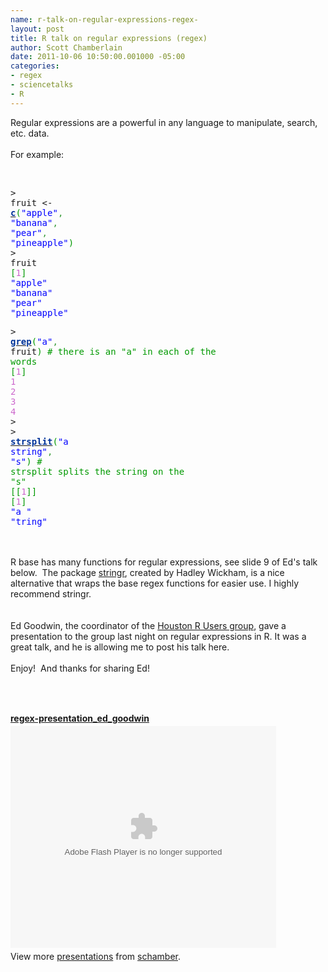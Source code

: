 ```yaml
--- 
name: r-talk-on-regular-expressions-regex-
layout: post
title: R talk on regular expressions (regex)
author: Scott Chamberlain
date: 2011-10-06 10:50:00.001000 -05:00
categories: 
- regex
- sciencetalks
- R
---
```

Regular expressions are a powerful in any language to manipulate, search, etc. data. <br /><br />For example:<br /><br /><div style="overflow: auto;"><div class="geshifilter"><pre class="r geshifilter-R" style="font-family: monospace;">&gt; fruit &lt;- <a href="http://inside-r.org/r-doc/base/c"><span style="color: #003399; font-weight: bold;">c</span></a><span style="color: #009900;">(</span><span style="color: blue;">"apple"</span><span style="color: #339933;">,</span> <span style="color: blue;">"banana"</span><span style="color: #339933;">,</span> <span style="color: blue;">"pear"</span><span style="color: #339933;">,</span> <span style="color: blue;">"pineapple"</span><span style="color: #009900;">)</span><br />&gt; fruit<br /><span style="color: #009900;">[</span><span style="color: #cc66cc;">1</span><span style="color: #009900;">]</span> <span style="color: blue;">"apple"</span>     <span style="color: blue;">"banana"</span>    <span style="color: blue;">"pear"</span>      <span style="color: blue;">"pineapple"</span></pre><pre class="r geshifilter-R" style="font-family: monospace;">&gt; <a href="http://inside-r.org/r-doc/base/grep"><span style="color: #003399; font-weight: bold;">grep</span></a><span style="color: #009900;">(</span><span style="color: blue;">"a"</span><span style="color: #339933;">,</span> fruit<span style="color: #009900;">) # there is an "a" in each of the words</span><br /><span style="color: #009900;">[</span><span style="color: #cc66cc;">1</span><span style="color: #009900;">]</span> <span style="color: #cc66cc;">1</span> <span style="color: #cc66cc;">2</span> <span style="color: #cc66cc;">3</span> <span style="color: #cc66cc;">4</span><br />&gt; <br />&gt; <a href="http://inside-r.org/r-doc/base/strsplit"><span style="color: #003399; font-weight: bold;">strsplit</span></a><span style="color: #009900;">(</span><span style="color: blue;">"a string"</span><span style="color: #339933;">,</span> <span style="color: blue;">"s"</span><span style="color: #009900;">) # strsplit splits the string on the "s"</span><br /><span style="color: #009900;">[</span><span style="color: #009900;">[</span><span style="color: #cc66cc;">1</span><span style="color: #009900;">]</span><span style="color: #009900;">]</span><br /><span style="color: #009900;">[</span><span style="color: #cc66cc;">1</span><span style="color: #009900;">]</span> <span style="color: blue;">"a "</span>    <span style="color: blue;">"tring"</span></pre></div></div><br /><br />R base has many functions for regular expressions, see slide 9 of Ed's talk below. &nbsp;The package <a href="http://cran.r-project.org/web/packages/stringr/index.html">stringr</a>, created by Hadley Wickham, is a nice alternative that wraps the base regex functions for easier use. I highly recommend stringr.<br /><br /><br />Ed Goodwin, the coordinator of the <a href="http://www.meetup.com/houstonr/">Houston R Users group</a>, gave a presentation to the group last night on regular expressions in R. It was a great talk, and he is allowing me to post his talk here.<br /><br />Enjoy! &nbsp;And thanks for sharing Ed!<br /><br /><br /><br /><div id="__ss_9576621" style="width: 425px;"><strong style="display: block; margin: 12px 0 4px;"><a href="http://www.slideshare.net/schamber/regexpresentationedgoodwin" title="regex-presentation_ed_goodwin">regex-presentation_ed_goodwin</a></strong><object height="355" id="__sse9576621" width="425"><param name="movie" value="http://static.slidesharecdn.com/swf/ssplayer2.swf?doc=eag-201110-hrugregexpresentation-111006104128-phpapp02&stripped_title=regexpresentationedgoodwin&userName=schamber" /><param name="allowFullScreen" value="true"/><param name="allowScriptAccess" value="always"/><embed name="__sse9576621" src="http://static.slidesharecdn.com/swf/ssplayer2.swf?doc=eag-201110-hrugregexpresentation-111006104128-phpapp02&stripped_title=regexpresentationedgoodwin&userName=schamber" type="application/x-shockwave-flash" allowscriptaccess="always" allowfullscreen="true" width="425" height="355"></embed></object><br /><div style="padding: 5px 0 12px;">View more <a href="http://www.slideshare.net/">presentations</a> from <a href="http://www.slideshare.net/schamber">schamber</a>.</div></div>
